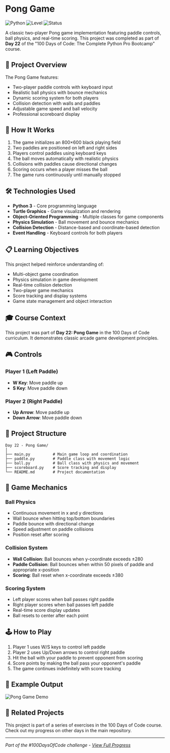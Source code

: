 # Pong Game

![Python](https://img.shields.io/badge/Python-3-blue?style=for-the-badge)
![Level](https://img.shields.io/badge/Level-Intermediate-orange?style=for-the-badge)
![Status](https://img.shields.io/badge/Status-Complete-brightgreen?style=for-the-badge)

A classic two-player Pong game implementation featuring paddle controls, ball physics, and real-time scoring. This project was completed as part of **Day 22** of the "100 Days of Code: The Complete Python Pro Bootcamp" course.

## 🎯 Project Overview

The Pong Game features:
- Two-player paddle controls with keyboard input
- Realistic ball physics with bounce mechanics
- Dynamic scoring system for both players
- Collision detection with walls and paddles
- Adjustable game speed and ball velocity
- Professional scoreboard display

## 🚀 How It Works

1. The game initializes an 800×600 black playing field
2. Two paddles are positioned on left and right sides
3. Players control paddles using keyboard keys
4. The ball moves automatically with realistic physics
5. Collisions with paddles cause directional changes
6. Scoring occurs when a player misses the ball
7. The game runs continuously until manually stopped

## 🛠️ Technologies Used

- **Python 3** - Core programming language
- **Turtle Graphics** - Game visualization and rendering
- **Object-Oriented Programming** - Multiple classes for game components
- **Physics Simulation** - Ball movement and bounce mechanics
- **Collision Detection** - Distance-based and coordinate-based detection
- **Event Handling** - Keyboard controls for both players

## 📋 Learning Objectives

This project helped reinforce understanding of:
- Multi-object game coordination
- Physics simulation in game development
- Real-time collision detection
- Two-player game mechanics
- Score tracking and display systems
- Game state management and object interaction

## 🎓 Course Context

This project was part of **Day 22: Pong Game** in the 100 Days of Code curriculum. It demonstrates classic arcade game development principles.

## 🎮 Controls

### Player 1 (Left Paddle)
- **W Key**: Move paddle up
- **S Key**: Move paddle down

### Player 2 (Right Paddle)  
- **Up Arrow**: Move paddle up
- **Down Arrow**: Move paddle down

## 📁 Project Structure

```
Day 22 - Pong Game/
│
├── main.py          # Main game loop and coordination
├── paddle.py        # Paddle class with movement logic
├── ball.py          # Ball class with physics and movement
├── scoreboard.py    # Score tracking and display
└── README.md        # Project documentation
```

## 🎯 Game Mechanics

### Ball Physics
- Continuous movement in x and y directions
- Wall bounce when hitting top/bottom boundaries
- Paddle bounce with directional change
- Speed adjustment on paddle collisions
- Position reset after scoring

### Collision System
- **Wall Collision**: Ball bounces when y-coordinate exceeds ±280
- **Paddle Collision**: Ball bounces when within 50 pixels of paddle and appropriate x-position
- **Scoring**: Ball reset when x-coordinate exceeds ±380

### Scoring System
- Left player scores when ball passes right paddle
- Right player scores when ball passes left paddle  
- Real-time score display updates
- Ball resets to center after each point

## 🕹️ How to Play

1. Player 1 uses W/S keys to control left paddle
2. Player 2 uses Up/Down arrows to control right paddle
3. Hit the ball with your paddle to prevent opponent from scoring
4. Score points by making the ball pass your opponent's paddle
5. The game continues indefinitely with score tracking

## 📝 Example Output
![Pong Game Demo](https://github.com/user-attachments/assets/cb790db8-3173-47f0-b275-ac111bbfc4a6)

## 🔄 Related Projects

This project is part of a series of exercises in the 100 Days of Code course. Check out my progress on other days in the main repository.

---

*Part of the #100DaysOfCode challenge - [View Full Progress](https://github.com/evncosta/100-Days-of-Code)*
